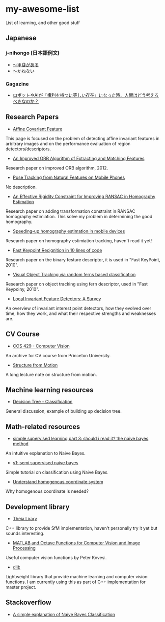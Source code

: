 # my-awesome-list
List of learning, and other good stuff

## Japanese
### j-nihongo (日本語例文)
* [〜甲斐がある](http://j-nihongo.com/kaigaaru/)
* [～かねない](http://j-nihongo.com/kanenai/)
### Gagazine
* [ロボットやAIが「権利を持つに等しい存在」になった時、人間はどう考えるべきなのか？](http://gigazine.net/news/20170227-robot-rights/)

## Research Papers
* [Affine Covariant Feature](http://www.robots.ox.ac.uk/~vgg/research/affine/)

This page is focused on the problem of detecting affine invariant features in arbitrary images and on the performance evaluation of region detectors/descriptors.

* [An Improved ORB Algorithm of Extracting and Matching Features](http://www.sersc.org/journals/IJSIP/vol8_no5/12.pdf)

Research paper on improved ORB algorithm, 2012.

* [Pose Tracking from Natural Features on Mobile Phones](https://data.icg.tugraz.at/~dieter/publications/Schmalstieg_142.pdf)

No description.

* [An Effective Rigidity Constraint for Improving RANSAC in Homography Estimation](https://link.springer.com/chapter/10.1007/978-3-642-17691-3_19)

Research paper on adding transformation constraint in RANSAC homography estimiation. This solve my problem in determining the good homography.

* [Speeding-up homography estimation in mobile devices](http://www.dia.fi.upm.es/~pcr/publications/jrtip2015.pdf)

Research paper on homography estimiation tracking, haven't read it yet!

* [Fast Keypoint Recignition in 10 lines of code](https://pdfs.semanticscholar.org/5137/516a2604bb0828e59dc517b252d489409986.pdf)

Research paper on the binary festure descriptor, it is used in "Fast KeyPoint, 2010".

* [Visual Object Tracking via random ferns based classification](http://www.serc.iisc.ernet.in/~venky/Papers/RandomFernsTracking_ICASSP14.pdf)

Research paper on object tracking using fern descriptor, used in "Fast Keypoiny, 2010".

* [Local Invariant Feature Detectors: A Survey](http://www.eng.auburn.edu/~roppeth/courses/7970%202015A%20AdvMobRob%20sp15/literature/%5B2008%5D%20Local%20Invariant%20Feature%20Detectors-%20A%20Survey.pdf)

An overview of invariant interest point detectors, how they evolved over time, how they work, and what their respective strengths and weaknesses are.

## CV Course
* [COS 429 - Computer Vision](http://www.cs.princeton.edu/courses/archive/fall16/cos429/outline.html)

An archive for CV course from Princeton University.

* [Structure from Motion](http://mi.eng.cam.ac.uk/~cipolla/publications/contributionToEditedBook/2008-SFM-chapters.pdf)

A long lecture note on structure from motion.

## Machine learning resources

* [Decision Tree - Classification](http://www.saedsayad.com/decision_tree.htm)

General discussion, example of building up decision tree.

## Math-related resources

* [simple supervised learning part 3: should i read it? the naive bayes method](http://matpalm.com/rss.feed/p3/)

An intuitive explanation to Naive Bayes.

* [v1: semi supervised naive bayes](http://matpalm.com/semi_supervised_naive_bayes/semi_supervised_bayes.html)

Simple tutorial on classification using Naive Bayes.

* [Understand homogenous coordinate system](http://www.songho.ca/math/homogeneous/homogeneous.html)

Why homogenous coordinate is needed?

## Development library

* [Theia Lirary](http://www.theia-sfm.org/index.html)

C++ library to provide SfM implementation, haven't personally try it yet but sounds interesting.

* [MATLAB and Octave Functions for Computer Vision and Image Processing](http://www.peterkovesi.com/matlabfns/)

Useful computer vision functions by Peter Kovesi.

* [dlib](http://dlib.net/)

Lightweight library that provide machine learning and computer vision functions. I am currently using this as part of C++ implementation for master project.

## Stackoverflow

* [A simple explanation of Naive Bayes Classification](http://stackoverflow.com/questions/10059594/a-simple-explanation-of-naive-bayes-classification)
